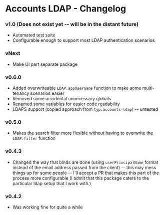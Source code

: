 Accounts LDAP - Changelog
=========================

### v1.0 (Does not exist yet -- will be in the distant future)

- Automated test suite
- Configurable enough to support most LDAP authentication scenarios

### vNext

- Make UI part separate package

### v0.6.0

- Added overwriteable `LDAP.appUsername` function to make some multi-tenancy scenarios easier
- Removed some accidental unnecessary globals
- Renamed some variables for easier code readability
- LDAPS support (copied approach from `typ:accounts-ldap`) -- untested

### v0.5.0

- Makes the search filter more flexible without having to overwrite the `LDAP.filter` function

### v0.4.3

- Changed the way that binds are done (using `userPrincipalName` format instead of the email address passed from the client) -- this may mess things up for some people -- I'll accept a PR that makes this part of the process more configurable (I admit that this package caters to the particular ldap setup that I work with.)

### v0.4.2

- Was working fine for quite a while